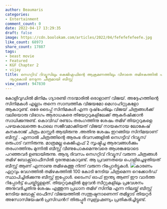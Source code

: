 ```yaml
---
author: Beaumaris
categories:
- Entertainment
comment_count: 0
date: 2022-04-17 13:29:35
draft: false
image: https://cdn.boolokam.com/articles/2022/04/fefefefefeefe.jpg
like_count: 68973
share_count: 17887
tags:
- beast movie
- Featured
- KGF Chapter 2
- vijay
title: നെഗറ്റിവ് റിവ്യൂസിലും കെജിഎഫിന്റെ ആക്രമണത്തിലും വീഴാതെ തമിഴകത്തിൽ ഏറ്റവും വേഗത്തിൽ
  നൂറുകോടി നേടുന്ന ചിത്രമായി ബീസ്റ്റ്
view_count: 947830
---
```


കോളീവുഡിൽ മിനിമം ഗ്യാരണ്ടി നടന്മാരിൽ ഒരാളാണ് വിജയ്. അദ്ദേഹത്തിന്റെ സിനിമകൾ എല്ലാം തന്നെ സാമ്പത്തിക വിജയമോ മെഗാഹിറ്റുകളോ ആകാറുണ്ട്. ഒരേ ടൈപ്പ് സിനിമകൾ എന്ന ദുഷ്‌പേരിലും വിജയ് ചിത്രങ്ങൾക്ക് വലിയൊരു വിഭാഗം ആരാധകരെ തിയേറ്ററുകളിലേക്ക് ആകർഷിക്കാൻ സാധിക്കുന്നുണ്ട്. കൊവിഡ് രണ്ടാം തരംഗത്തിനു ശേഷം തമിഴ് തിയറ്ററുകളെ പഴയകാലത്തെ പോലെ സജീവമാക്കിയത് വിജയ് നായകനായ ലോകേഷ് കനകരാജ് ചിത്രം മാസ്റ്റര്‍ ആയിരുന്നു .അതിനു ശേഷം ഇറങ്ങിയ സിനിമയാണ് ബീസ്റ്റ് . എന്നാൽ ചിത്രത്തിന്റെ ആരംഭ ദിവസങ്ങളിൽ നെഗട്ടീവ് റിവ്യൂസ് ഒരുപാട് വന്നിരുന്നു. മാത്രമല്ല കെജിഎഫ് 2 സൃഷ്ടിച്ച ആരവങ്ങൾക്കും തരംഗത്തിനും മുന്നിൽ ബീസ്റ്റ് വീണുപോകുമെന്നുവരെ ആശങ്കയോടെ പറഞ്ഞവർ ഉണ്ടായിരുന്നു. ആദ്യ ദിവസം നെഗറ്റിവ് റിവ്യൂസ് വരുന്ന ചിത്രങ്ങൾ തമിഴ് ബോക്സ്ഓഫീസിൽ ദുരന്തമാകാറുണ്ട്. ആ പ്രവണതയെ പൊളിച്ചെഴുതിയത് ബീസ്റ്റ് ആണ് എന്നാണു തമിഴകത്തു നിന്ന് വരുന്ന റിപ്പോർട്ടുകൾ. ![](https://cdn.boolokam.com/articles/2022/04/fefefefefeefe.jpg)കാരണം ഏറ്റവും വേഗത്തിൽ തമിഴകത്തിൽ 100 കോടി നേടിയ ചിത്രമെന്ന റെക്കോർഡ് സ്ഥാപിച്ചിരിക്കുന്നു ബീസ്റ്റ് ഇപ്പോൾ. ടൈംസ് ഓഫ് ഇന്ത്യ ആണ് ഈ വാർത്ത റിപ്പോർട്ട് ചെയ്തിട്ടുളളത്. തിയറ്ററുകളില്‍ മുഴുവൻ സീറ്റുകളിലും പ്രവേശനം അനുവദിച്ചതിനു ശേഷം എത്തുന്ന പ്രധാന തമിഴ് സിനിമ എന്ന നിലയ്ക്ക് ബീസ്റ്റ് നേടിയ ബോക്സ് ഓഫീസ് വിജയത്തിൽ സന്തുഷ്ടനാണെന്ന് തമിഴ്നാട് തിയറ്റര്‍ അസോസിയേഷന്‍ പ്രസിഡന്‍റ് തിരുപ്പൂര്‍ സുബ്രഹ്മണ്യം പ്രതികരിച്ചിട്ടുണ്ട്.